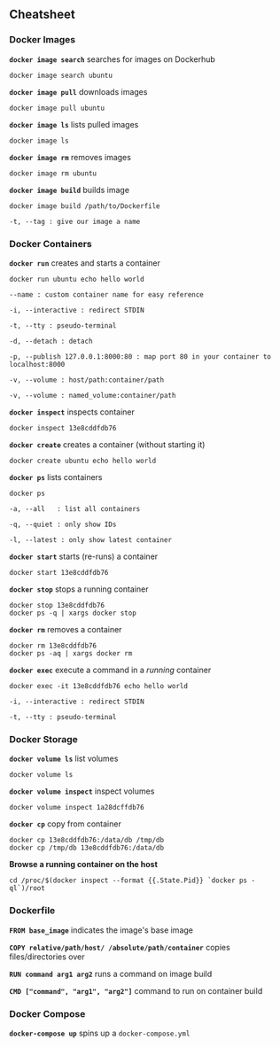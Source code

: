 ## Cheatsheet

### Docker Images

**`docker image search`** searches for images on Dockerhub
```
docker image search ubuntu
```

**`docker image pull`** downloads images
```
docker image pull ubuntu
```

**`docker image ls`** lists pulled images
```
docker image ls
```

**`docker image rm`** removes images
```
docker image rm ubuntu
```

**`docker image build`** builds image
```
docker image build /path/to/Dockerfile
```
```
-t, --tag : give our image a name
```

### Docker Containers

**`docker run`** creates and starts a container
```
docker run ubuntu echo hello world
```
```
--name : custom container name for easy reference

-i, --interactive : redirect STDIN

-t, --tty : pseudo-terminal

-d, --detach : detach

-p, --publish 127.0.0.1:8000:80 : map port 80 in your container to localhost:8000

-v, --volume : host/path:container/path

-v, --volume : named_volume:container/path
```

**`docker inspect`** inspects container
```
docker inspect 13e8cddfdb76
```

**`docker create`** creates a container (without starting it)
```
docker create ubuntu echo hello world
```

**`docker ps`** lists containers
```
docker ps
```
```
-a, --all   : list all containers

-q, --quiet : only show IDs

-l, --latest : only show latest container
```

**`docker start`** starts (re-runs) a container
```
docker start 13e8cddfdb76
```

**`docker stop`** stops a running container
```
docker stop 13e8cddfdb76
docker ps -q | xargs docker stop
```

**`docker rm`** removes a container
```
docker rm 13e8cddfdb76
docker ps -aq | xargs docker rm
```

**`docker exec`** execute a command in a *running* container
```
docker exec -it 13e8cddfdb76 echo hello world
```
```
-i, --interactive : redirect STDIN

-t, --tty : pseudo-terminal
```

### Docker Storage

**`docker volume ls`** list volumes
```
docker volume ls
```

**`docker volume inspect`** inspect volumes
```
docker volume inspect 1a28dcffdb76
```

**`docker cp`** copy from container
```
docker cp 13e8cddfdb76:/data/db /tmp/db
docker cp /tmp/db 13e8cddfdb76:/data/db
```

**Browse a running container on the host**
```
cd /proc/$(docker inspect --format {{.State.Pid}} `docker ps -ql`)/root
```

### Dockerfile

**`FROM base_image`** indicates the image's base image

**`COPY relative/path/host/ /absolute/path/container`** copies files/directories over

**`RUN command arg1 arg2`** runs a command on image build

**`CMD ["command", "arg1", "arg2"]`** command to run on container build


### Docker Compose

**`docker-compose up`** spins up a `docker-compose.yml`
